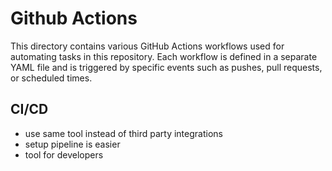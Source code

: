 # Github Actions
This directory contains various GitHub Actions workflows used for automating tasks in this repository. Each workflow is defined in a separate YAML file and is triggered by specific events such as pushes, pull requests, or scheduled times.

## CI/CD
- use same tool instead of third party integrations
- setup pipeline is easier
- tool for developers